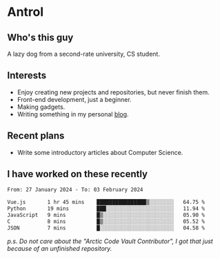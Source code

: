 # Antrol

## Who's this guy

A lazy dog from a second-rate university, CS student.

## Interests

* Enjoy creating new projects and repositories, but never finish them.
* Front-end development, just a beginner.
* Making gadgets.
* Writing something in my personal [blog](https://blog.antrol.xyz/).

## Recent plans

* Write some introductory articles about Computer Science.

<!--
* Try to develop a website for [Anime4KCPP](https://github.com/TianZerL/Anime4KCPP).
* Develop a Markdown renderer which user can customize its css, of course it is GUI-based.~~(If I could finish  it before getting bored)~~
* Work with my [teammates](https://github.com/SWJTU-Lazy-Dogs).
* Find something interests me, as a hobby after finishing my ~~boring~~ homework.
-->

## I have worked on these recently

<!--START_SECTION:waka-->

```txt
From: 27 January 2024 - To: 03 February 2024

Vue.js       1 hr 45 mins    ████████████████▒░░░░░░░░   64.75 %
Python       19 mins         ███░░░░░░░░░░░░░░░░░░░░░░   11.94 %
JavaScript   9 mins          █▒░░░░░░░░░░░░░░░░░░░░░░░   05.90 %
C            8 mins          █▒░░░░░░░░░░░░░░░░░░░░░░░   05.52 %
JSON         7 mins          █░░░░░░░░░░░░░░░░░░░░░░░░   04.58 %
```

<!--END_SECTION:waka-->

*p.s.  Do not care about the "Arctic Code Vault Contributor", I got that just because of an unfinished repository.*

<!--
**qzmlgfj/qzmlgfj** is a ✨ _special_ ✨ repository because its `README.md` (this file) appears on your GitHub profile.

Here are some ideas to get you started:

- 🔭 I’m currently working on ...
- 🌱 I’m currently learning ...
- 👯 I’m looking to collaborate on ...
- 🤔 I’m looking for help with ...
- 💬 Ask me about ...
- 📫 How to reach me: ...
- 😄 Pronouns: ...
- ⚡ Fun fact: ...
-->
